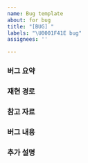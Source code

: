 ```yaml
---
name: Bug template
about: for bug
title: "[BUG] "
labels: "\U0001F41E bug"
assignees: ''

---
```


### 버그 요약


### 재현 경로


### 참고 자료


### 버그 내용


### 추가 설명

